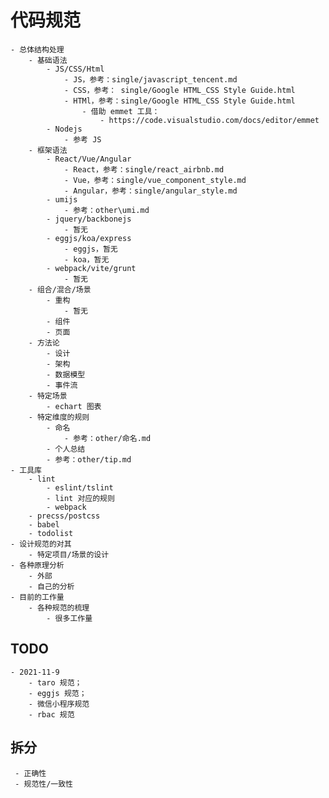 # 代码规范
	- 总体结构处理
		- 基础语法
			- JS/CSS/Html
				- JS，参考：single/javascript_tencent.md
				- CSS，参考： single/Google HTML_CSS Style Guide.html
				- HTMl，参考：single/Google HTML_CSS Style Guide.html
					- 借助 emmet 工具：
						- https://code.visualstudio.com/docs/editor/emmet
			- Nodejs
				- 参考 JS
		- 框架语法
			- React/Vue/Angular
				- React，参考：single/react_airbnb.md
				- Vue，参考：single/vue_component_style.md
				- Angular，参考：single/angular_style.md
			- umijs
				- 参考：other\umi.md
			- jquery/backbonejs
				- 暂无
			- eggjs/koa/express
				- eggjs，暂无
				- koa，暂无
			- webpack/vite/grunt
				- 暂无
		- 组合/混合/场景
			- 重构
				- 暂无
			- 组件
			- 页面
		- 方法论
			- 设计
			- 架构
			- 数据模型
			- 事件流
		- 特定场景
			- echart 图表
		- 特定维度的规则
			- 命名
				- 参考：other/命名.md
			- 个人总结
			- 参考：other/tip.md
	- 工具库
		- lint
			- eslint/tslint
			- lint 对应的规则
			- webpack
		- precss/postcss
		- babel
		- todolist
	- 设计规范的对其
		- 特定项目/场景的设计
	- 各种原理分析
		- 外部
		- 自己的分析
	- 目前的工作量
		- 各种规范的梳理
			- 很多工作量
## TODO
	- 2021-11-9
		- taro 规范；
		- eggjs 规范；
		- 微信小程序规范
		- rbac 规范

## 拆分
	 - 正确性
	 - 规范性/一致性